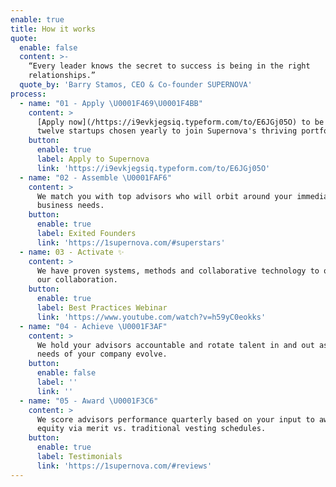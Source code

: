 ```yaml
---
enable: true
title: How it works
quote:
  enable: false
  content: >-
    “Every leader knows the secret to success is being in the right
    relationships.”
  quote_by: 'Barry Stamos, CEO & Co-founder SUPERNOVA'
process:
  - name: "01 - Apply \U0001F469‍\U0001F4BB"
    content: >
      [Apply now](/https://i9evkjegsiq.typeform.com/to/E6JGj05O) to be one of
      twelve startups chosen yearly to join Supernova's thriving portfolio. 
    button:
      enable: true
      label: Apply to Supernova
      link: 'https://i9evkjegsiq.typeform.com/to/E6JGj05O'
  - name: "02 - Assemble \U0001FAF6"
    content: >
      We match you with top advisors who will orbit around your immediate
      business needs.
    button:
      enable: true
      label: Exited Founders
      link: 'https://1supernova.com/#superstars'
  - name: 03 - Activate ✨
    content: >
      We have proven systems, methods and collaborative technology to optimize
      our collaboration.
    button:
      enable: true
      label: Best Practices Webinar
      link: 'https://www.youtube.com/watch?v=h59yC0eokks'
  - name: "04 - Achieve \U0001F3AF"
    content: >
      We hold your advisors accountable and rotate talent in and out as the
      needs of your company evolve.
    button:
      enable: false
      label: ''
      link: ''
  - name: "05 - Award \U0001F3C6"
    content: >
      We score advisors performance quarterly based on your input to award
      equity via merit vs. traditional vesting schedules.
    button:
      enable: true
      label: Testimonials
      link: 'https://1supernova.com/#reviews'
---
```

















